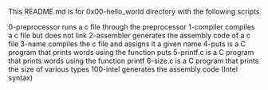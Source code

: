 This README.md is for 0x00-hello_world directory with the following scripts

0-preprocessor runs a c file through the preprocessor
1-compiler compiles a c file but does not link
2-assembler generates the assembly code of a c file
3-name compiles the c file and assigns it a given name
4-puts is a C program that prints words using the function puts
5-printf.c is a C program that prints words using the function printf
6-size.c is a C program that prints the size of various types
100-intel generates the assembly code (Intel syntax)
